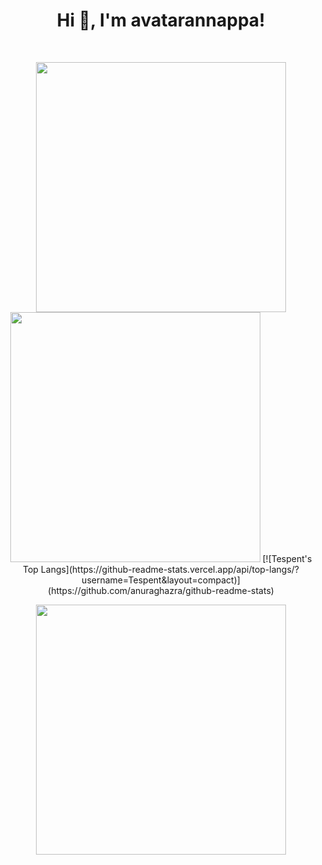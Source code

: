 <h1 align="center">Hi 👋, I'm avatarannappa!</h1>
<br>

<p align = "center">
  <img src = "https://github-readme-stats.vercel.app/api?username=avatarannappa&show_icons=true&theme=bear" width = 400>
  <img src = "https://github-readme-streak-stats.herokuapp.com?user=avatarannappa&theme=dark&hide_border=true" width = 400>
  [![Tespent's Top Langs](https://github-readme-stats.vercel.app/api/top-langs/?username=Tespent&layout=compact)](https://github.com/anuraghazra/github-readme-stats)
</p>
<p align = "center">
  <img src = "https://github-readme-stats.vercel.app/api/top-langs/?username=avatarannappa&layout=compact" width = 400>
</p>

